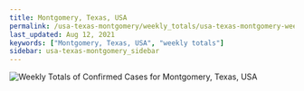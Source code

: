 ```yaml
---
title: Montgomery, Texas, USA
permalink: /usa-texas-montgomery/weekly_totals/usa-texas-montgomery-weekly_totals.html
last_updated: Aug 12, 2021
keywords: ["Montgomery, Texas, USA", "weekly totals"]
sidebar: usa-texas-montgomery_sidebar
---
```


![Weekly Totals of Confirmed Cases for Montgomery, Texas, USA](/covid_tracker/images/graphs/usa-texas-montgomery-weekly_totals_graph.png)
